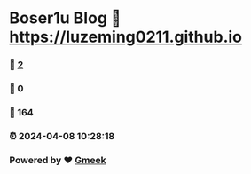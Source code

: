 # Boser1u Blog :link: https://luzeming0211.github.io 
### :page_facing_up: [2](https://luzeming0211.github.io/tag.html) 
### :speech_balloon: 0 
### :hibiscus: 164 
### :alarm_clock: 2024-04-08 10:28:18 
### Powered by :heart: [Gmeek](https://github.com/Meekdai/Gmeek)

